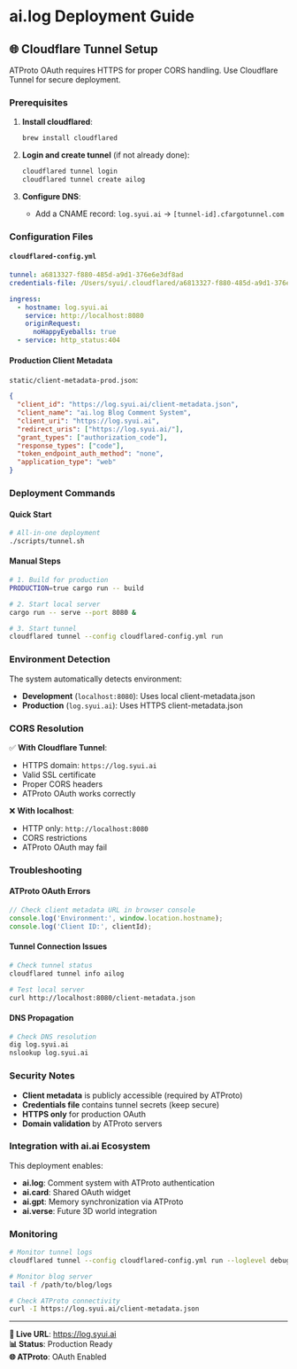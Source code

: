# ai.log Deployment Guide

## 🌐 Cloudflare Tunnel Setup

ATProto OAuth requires HTTPS for proper CORS handling. Use Cloudflare Tunnel for secure deployment.

### Prerequisites

1. **Install cloudflared**:
   ```bash
   brew install cloudflared
   ```

2. **Login and create tunnel** (if not already done):
   ```bash
   cloudflared tunnel login
   cloudflared tunnel create ailog
   ```

3. **Configure DNS**:
   - Add a CNAME record: `log.syui.ai` → `[tunnel-id].cfargotunnel.com`

### Configuration Files

#### `cloudflared-config.yml`
```yaml
tunnel: a6813327-f880-485d-a9d1-376e6e3df8ad
credentials-file: /Users/syui/.cloudflared/a6813327-f880-485d-a9d1-376e6e3df8ad.json

ingress:
  - hostname: log.syui.ai
    service: http://localhost:8080
    originRequest:
      noHappyEyeballs: true
  - service: http_status:404
```

#### Production Client Metadata
`static/client-metadata-prod.json`:
```json
{
  "client_id": "https://log.syui.ai/client-metadata.json",
  "client_name": "ai.log Blog Comment System",
  "client_uri": "https://log.syui.ai",
  "redirect_uris": ["https://log.syui.ai/"],
  "grant_types": ["authorization_code"],
  "response_types": ["code"],
  "token_endpoint_auth_method": "none",
  "application_type": "web"
}
```

### Deployment Commands

#### Quick Start
```bash
# All-in-one deployment
./scripts/tunnel.sh
```

#### Manual Steps
```bash
# 1. Build for production
PRODUCTION=true cargo run -- build

# 2. Start local server
cargo run -- serve --port 8080 &

# 3. Start tunnel
cloudflared tunnel --config cloudflared-config.yml run
```

### Environment Detection

The system automatically detects environment:

- **Development** (`localhost:8080`): Uses local client-metadata.json
- **Production** (`log.syui.ai`): Uses HTTPS client-metadata.json

### CORS Resolution

✅ **With Cloudflare Tunnel**:
- HTTPS domain: `https://log.syui.ai`
- Valid SSL certificate
- Proper CORS headers
- ATProto OAuth works correctly

❌ **With localhost**:
- HTTP only: `http://localhost:8080`
- CORS restrictions
- ATProto OAuth may fail

### Troubleshooting

#### ATProto OAuth Errors
```javascript
// Check client metadata URL in browser console
console.log('Environment:', window.location.hostname);
console.log('Client ID:', clientId);
```

#### Tunnel Connection Issues
```bash
# Check tunnel status
cloudflared tunnel info ailog

# Test local server
curl http://localhost:8080/client-metadata.json
```

#### DNS Propagation
```bash
# Check DNS resolution
dig log.syui.ai
nslookup log.syui.ai
```

### Security Notes

- **Client metadata** is publicly accessible (required by ATProto)
- **Credentials file** contains tunnel secrets (keep secure)
- **HTTPS only** for production OAuth
- **Domain validation** by ATProto servers

### Integration with ai.ai Ecosystem

This deployment enables:
- **ai.log**: Comment system with ATProto authentication
- **ai.card**: Shared OAuth widget
- **ai.gpt**: Memory synchronization via ATProto
- **ai.verse**: Future 3D world integration

### Monitoring

```bash
# Monitor tunnel logs
cloudflared tunnel --config cloudflared-config.yml run --loglevel debug

# Monitor blog server
tail -f /path/to/blog/logs

# Check ATProto connectivity
curl -I https://log.syui.ai/client-metadata.json
```

---

**🔗 Live URL**: https://log.syui.ai  
**📊 Status**: Production Ready  
**🌐 ATProto**: OAuth Enabled